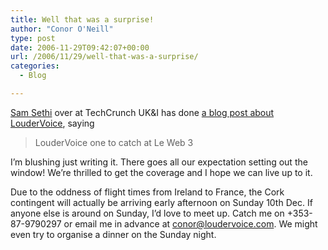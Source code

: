```yaml
---
title: Well that was a surprise!
author: "Conor O'Neill"
type: post
date: 2006-11-29T09:42:07+00:00
url: /2006/11/29/well-that-was-a-surprise/
categories:
  - Blog

---
```

<a href="http://uk.techcrunch.com" rel="colleague">Sam Sethi</a> over at TechCrunch UK&I has done [a blog post about LouderVoice][1], saying 

> LouderVoice one to catch at Le Web 3

I&#8217;m blushing just writing it. There goes all our expectation setting out the window! We&#8217;re thrilled to get the coverage and I hope we can live up to it.

Due to the oddness of flight times from Ireland to France, the Cork contingent will actually be arriving early afternoon on Sunday 10th Dec. If anyone else is around on Sunday, I&#8217;d love to meet up. Catch me on +353-87-9790297 or email me in advance at conor@loudervoice.com. We might even try to organise a dinner on the Sunday night.

 [1]: http://uk.techcrunch.com/2006/11/29/loudervoice-one-to-catch-at-le-web-3/